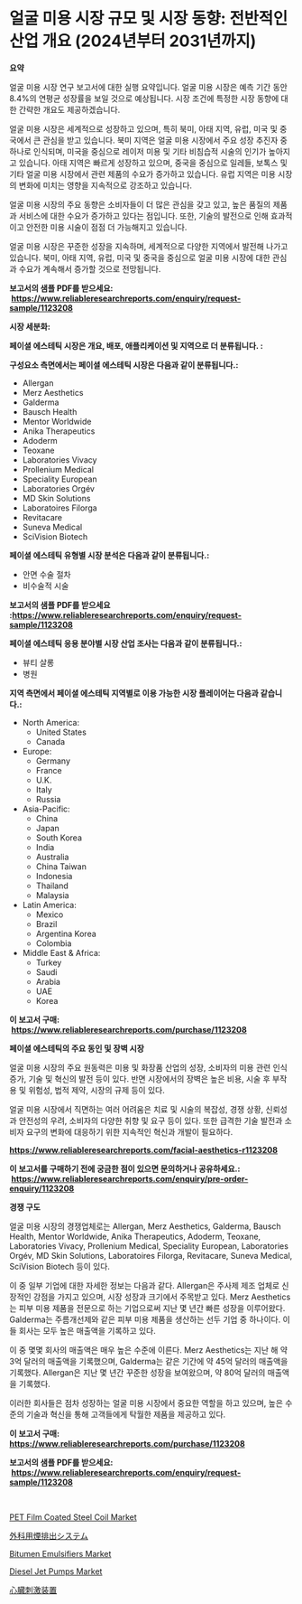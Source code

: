<p><h1>얼굴 미용 시장 규모 및 시장 동향: 전반적인 산업 개요 (2024년부터 2031년까지)</h1></p><p><strong>요약</strong></p>
<p><p>얼굴 미용 시장 연구 보고서에 대한 실행 요약입니다. 얼굴 미용 시장은 예측 기간 동안 8.4%의 연평균 성장률을 보일 것으로 예상됩니다. 시장 조건에 특정한 시장 동향에 대한 간략한 개요도 제공하겠습니다.</p><p>얼굴 미용 시장은 세계적으로 성장하고 있으며, 특히 북미, 아태 지역, 유럽, 미국 및 중국에서 큰 관심을 받고 있습니다. 북미 지역은 얼굴 미용 시장에서 주요 성장 추진자 중 하나로 인식되며, 미국을 중심으로 레이저 미용 및 기타 비침습적 시술의 인기가 높아지고 있습니다. 아태 지역은 빠르게 성장하고 있으며, 중국을 중심으로 일레들, 보톡스 및 기타 얼굴 미용 시장에서 관련 제품의 수요가 증가하고 있습니다. 유럽 지역은 미용 시장의 변화에 미치는 영향을 지속적으로 강조하고 있습니다.</p><p>얼굴 미용 시장의 주요 동향은 소비자들이 더 많은 관심을 갖고 있고, 높은 품질의 제품과 서비스에 대한 수요가 증가하고 있다는 점입니다. 또한, 기술의 발전으로 인해 효과적이고 안전한 미용 시술이 점점 더 가능해지고 있습니다.</p><p>얼굴 미용 시장은 꾸준한 성장을 지속하며, 세계적으로 다양한 지역에서 발전해 나가고 있습니다. 북미, 아태 지역, 유럽, 미국 및 중국을 중심으로 얼굴 미용 시장에 대한 관심과 수요가 계속해서 증가할 것으로 전망됩니다.</p></p>
<p><strong>보고서의 샘플 PDF를 받으세요: &nbsp;<a href="https://www.reliableresearchreports.com/enquiry/request-sample/1123208">https://www.reliableresearchreports.com/enquiry/request-sample/1123208</a></strong></p>
<p><strong>시장 세분화:</strong></p>
<p><strong> 페이셜 에스테틱 시장은 개요, 배포, 애플리케이션 및 지역으로 더 분류됩니다. :</strong></p>
<p><strong>구성요소 측면에서는 페이셜 에스테틱 시장은 다음과 같이 분류됩니다.:</strong></p>
<p><ul><li>Allergan</li><li>Merz Aesthetics</li><li>Galderma</li><li>Bausch Health</li><li>Mentor Worldwide</li><li>Anika Therapeutics</li><li>Adoderm</li><li>Teoxane</li><li>Laboratories Vivacy</li><li>Prollenium Medical</li><li>Speciality European</li><li>Laboratories Orgév</li><li>MD Skin Solutions</li><li>Laboratoires Filorga</li><li>Revitacare</li><li>Suneva Medical</li><li>SciVision Biotech</li></ul></p>
<p><strong> 페이셜 에스테틱 유형별 시장 분석은 다음과 같이 분류됩니다.:</strong></p>
<p><ul><li>안면 수술 절차</li><li>비수술적 시술</li></ul></p>
<p><strong>보고서의 샘플 PDF를 받으세요 :<a href="https://www.reliableresearchreports.com/enquiry/request-sample/1123208">https://www.reliableresearchreports.com/enquiry/request-sample/1123208</a></strong></p>
<p><strong> 페이셜 에스테틱 응용 분야별 시장 산업 조사는 다음과 같이 분류됩니다.:</strong></p>
<p><ul><li>뷰티 살롱</li><li>병원</li></ul></p>
<p><strong>지역 측면에서 페이셜 에스테틱 지역별로 이용 가능한 시장 플레이어는 다음과 같습니다.:</strong></p>
<p><ul>
    <li>
        North America:
        <ul>
            <li>United States</li>
            <li>Canada</li>
        </ul>
    </li>
    <li>
        Europe:
        <ul>
            <li>Germany</li>
            <li>France</li>
            <li>U.K.</li>
            <li>Italy</li>
            <li>Russia</li>
        </ul>
    </li>
    <li>
        Asia-Pacific:
        <ul>
            <li>China</li>
            <li>Japan</li>
            <li>South Korea</li>
            <li>India</li>
            <li>Australia</li>
            <li>China Taiwan</li>
            <li>Indonesia</li>
            <li>Thailand</li>
            <li>Malaysia</li>
        </ul>
    </li>
    <li>
        Latin America:
        <ul>
            <li>Mexico</li>
            <li>Brazil</li>
            <li>Argentina Korea</li>
            <li>Colombia</li>
        </ul>
    </li>
    <li>
        Middle East & Africa:
        <ul>
            <li>Turkey</li>
            <li>Saudi</li>
            <li>Arabia</li>
            <li>UAE</li>
            <li>Korea</li>
        </ul>
    </li>
    </ul></p>
<p><strong>이 보고서 구매: &nbsp;<a href="https://www.reliableresearchreports.com/purchase/1123208">https://www.reliableresearchreports.com/purchase/1123208</a></strong></p>
<p><strong>페이셜 에스테틱의 주요 동인 및 장벽 시장</strong></p>
<p><p>얼굴 미용 시장의 주요 원동력은 미용 및 화장품 산업의 성장, 소비자의 미용 관련 인식 증가, 기술 및 혁신의 발전 등이 있다. 반면 시장에서의 장벽은 높은 비용, 시술 후 부작용 및 위험성, 법적 제약, 시장의 규제 등이 있다.</p><p>얼굴 미용 시장에서 직면하는 여러 어려움은 치료 및 시술의 복잡성, 경쟁 상황, 신뢰성과 안전성의 우려, 소비자의 다양한 취향 및 요구 등이 있다. 또한 급격한 기술 발전과 소비자 요구의 변화에 대응하기 위한 지속적인 혁신과 개발이 필요하다.</p></p>
<p><strong><a href="https://www.reliableresearchreports.com/facial-aesthetics-r1123208">https://www.reliableresearchreports.com/facial-aesthetics-r1123208</a></strong></p>
<p><strong>이 보고서를 구매하기 전에 궁금한 점이 있으면 문의하거나 공유하세요.: &nbsp;<a href="https://www.reliableresearchreports.com/enquiry/pre-order-enquiry/1123208">https://www.reliableresearchreports.com/enquiry/pre-order-enquiry/1123208</a></strong></p>
<p><strong>경쟁 구도</strong></p>
<p><p>얼굴 미용 시장의 경쟁업체로는 Allergan, Merz Aesthetics, Galderma, Bausch Health, Mentor Worldwide, Anika Therapeutics, Adoderm, Teoxane, Laboratories Vivacy, Prollenium Medical, Speciality European, Laboratories Orgév, MD Skin Solutions, Laboratoires Filorga, Revitacare, Suneva Medical, SciVision Biotech 등이 있다. </p><p>이 중 일부 기업에 대한 자세한 정보는 다음과 같다. Allergan은 주사제 제조 업체로 신장적인 강점을 가지고 있으며, 시장 성장과 크기에서 주목받고 있다. Merz Aesthetics는 피부 미용 제품을 전문으로 하는 기업으로써 지난 몇 년간 빠른 성장을 이루어왔다. Galderma는 주름개선제와 같은 피부 미용 제품을 생산하는 선두 기업 중 하나이다. 이들 회사는 모두 높은 매출액을 기록하고 있다.</p><p>이 중 몇몇 회사의 매출액은 매우 높은 수준에 이른다. Merz Aesthetics는 지난 해 약 3억 달러의 매출액을 기록했으며, Galderma는 같은 기간에 약 45억 달러의 매출액을 기록했다. Allergan은 지난 몇 년간 꾸준한 성장을 보여왔으며, 약 80억 달러의 매출액을 기록했다.</p><p>이러한 회사들은 점차 성장하는 얼굴 미용 시장에서 중요한 역할을 하고 있으며, 높은 수준의 기술과 혁신을 통해 고객들에게 탁월한 제품을 제공하고 있다.</p></p>
<p><strong>이 보고서 구매: &nbsp; <a href="https://www.reliableresearchreports.com/purchase/1123208">https://www.reliableresearchreports.com/purchase/1123208</a></strong></p>
<p><strong>보고서의 샘플 PDF를 받으세요: &nbsp;<a href="https://www.reliableresearchreports.com/enquiry/request-sample/1123208">https://www.reliableresearchreports.com/enquiry/request-sample/1123208</a></strong><strong></strong></p>
<p>&nbsp;</p>
<p><p><a href="https://issuu.com/reportprime-2/docs/pet-film-coated-steel-coil-market-size-2030.pptx">PET Film Coated Steel Coil Market</a></p><p><a href="https://github.com/xemfu2379520/Market-Research-Report-List-1/blob/main/618110026936.md">外科用煙排出システム</a></p><p><a href="https://issuu.com/reportprime-2/docs/bitumen-emulsifiers-market-size-2030.pptx">Bitumen Emulsifiers Market</a></p><p><a href="https://github.com/Chiragrp22/Market-Research-Report-List-4/blob/main/diesel-jet-pumps-market.md">Diesel Jet Pumps Market</a></p><p><a href="https://medium.com/@nic.neale/%E5%BF%83%E8%87%93%E5%88%BA%E6%BF%80%E8%A3%85%E7%BD%AE%E5%B8%82%E5%A0%B4%E5%B1%95%E6%9C%9B-%E7%94%A3%E6%A5%AD%E6%A6%82%E8%A6%81%E3%81%A8%E4%BA%88%E6%B8%AC-2024%E5%B9%B4%E3%81%8B%E3%82%892031%E5%B9%B4-eb30a74efa18">心臓刺激装置</a></p></p>
